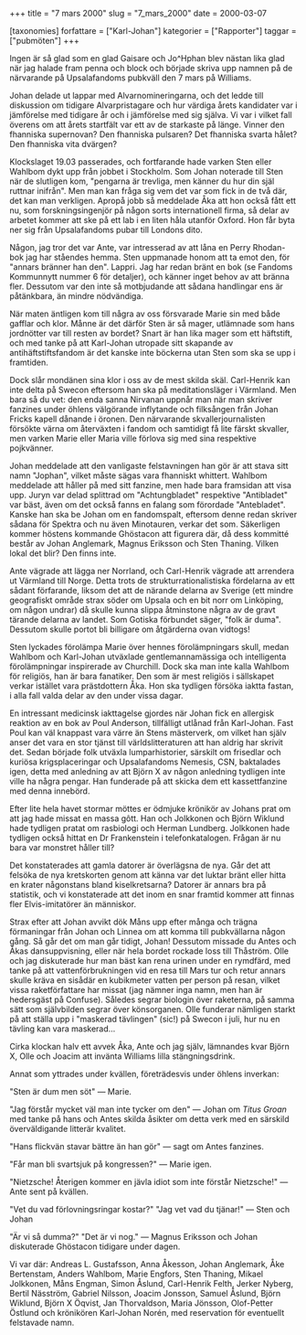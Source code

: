 +++
title = "7 mars 2000"
slug = "7_mars_2000"
date = 2000-03-07

[taxonomies]
forfattare = ["Karl-Johan"]
kategorier = ["Rapporter"]
taggar = ["pubmöten"]
+++

Ingen är så glad som en glad Gaisare och Jo^Hphan blev nästan lika glad när jag halade fram penna och block och började skriva upp namnen på de närvarande på Upsalafandoms pubkväll den 7 mars på Williams.

<!-- more -->

Johan delade ut lappar med Alvarnomineringarna, och det ledde till diskussion om tidigare Alvarpristagare och hur värdiga årets kandidater var i jämförelse med tidigare år och i jämförelse med sig själva. Vi var i vilket fall överens om att årets startfält var ett av de starkaste på länge. Vinner den fhanniska supernovan? Den fhanniska pulsaren? Det fhanniska svarta hålet? Den fhanniska vita dvärgen?

Klockslaget 19.03 passerades, och fortfarande hade varken Sten eller Wahlbom dykt upp från jobbet i Stockholm. Som Johan noterade till Sten när de slutligen kom, "pengarna är trevliga, men känner du hur din själ ruttnar inifrån". Men man kan fråga sig vem det var som fick in de två där, det kan man verkligen. Apropå jobb så meddelade Åka att hon också fått ett nu, som forskningsingenjör på någon sorts internationell firma, så delar av arbetet kommer att ske på ett lab i en liten håla utanför Oxford. Hon får byta ner sig från Upsalafandoms pubar till Londons dito.

Någon, jag tror det var Ante, var intresserad av att låna en Perry Rhodan-bok jag har ståendes hemma. Sten uppmanade honom att ta emot den, för "annars bränner han den". Lappri. Jag har redan bränt en bok (se Fandoms Kommunnytt nummer 6 för detaljer), och känner inget behov av att bränna fler. Dessutom var den inte så motbjudande att sådana handlingar ens är påtänkbara, än mindre nödvändiga.

När maten äntligen kom till några av oss försvarade Marie sin med både gafflar och klor. Månne är det därför Sten är så mager, utlämnade som hans jordnötter var till resten av bordet? Snart är han lika mager som ett häftstift, och med tanke på att Karl-Johan utropade sitt skapande av antihäftstiftsfandom är det kanske inte böckerna utan Sten som ska se upp i framtiden.

Dock slår mondänen sina klor i oss av de mest skilda skäl. Carl-Henrik kan inte delta på Swecon eftersom han ska på meditationsläger i Värmland. Men bara så du vet: den enda sanna Nirvanan uppnår man när man skriver fanzines under öhlens välgörande inflytande och filksången från Johan Fricks kapell dånande i öronen. Den närvarande skvallerjournalisten försökte värna om återväxten i fandom och samtidigt få lite färskt skvaller, men varken Marie eller Maria ville förlova sig med sina respektive pojkvänner.

Johan meddelade att den vanligaste felstavningen han gör är att stava sitt namn "Jophan", vilket måste sägas vara fhanniskt whittert. Wahlbom meddelade att håller på med sitt fanzine, men hade bara framsidan att visa upp. Juryn var delad splittrad om "Achtungbladet" respektive "Antibladet" var bäst, även om det också fanns en falang som förordade "Antebladet". Kanske han ska be Johan om en fandomspalt, eftersom denne redan skriver sådana för Spektra och nu även Minotauren, verkar det som. Säkerligen kommer höstens kommande Ghöstacon att figurera där, då dess kommitté består av Johan Anglemark, Magnus Eriksson och Sten Thaning. Vilken lokal det blir? Den finns inte.

Ante vägrade att lägga ner Norrland, och Carl-Henrik vägrade att arrendera ut Värmland till Norge. Detta trots de strukturrationalistiska fördelarna av ett sådant förfarande, liksom det att de närande delarna av Sverige (ett mindre geografiskt område strax söder om Upsala och en bit norr om Linköping, om någon undrar) då skulle kunna slippa åtminstone några av de gravt tärande delarna av landet. Som Gotiska förbundet säger, "folk är duma". Dessutom skulle portot bli billigare om åtgärderna ovan vidtogs!

Sten lyckades förolämpa Marie över hennes förolämpningars skull, medan Wahlbom och Karl-Johan utväxlade gentlemannamässiga och intelligenta förolämpningar inspirerade av Churchill. Dock ska man inte kalla Wahlbom för religiös, han är bara fanatiker. Den som är mest religiös i sällskapet verkar istället vara prästdottern Åka. Hon ska tydligen försöka iaktta fastan, i alla fall valda delar av den under vissa dagar.

En intressant medicinsk iakttagelse gjordes när Johan fick en allergisk reaktion av en bok av Poul Anderson, tillfälligt utlånad från Karl-Johan. Fast Poul kan väl knappast vara värre än Stens mästerverk, om vilket han själv anser det vara en stor tjänst till världslitteraturen att han aldrig har skrivit det. Sedan började folk utväxla lumparhistorier, särskilt om frisedlar och kuriösa krigsplaceringar och Upsalafandoms Nemesis, CSN, baktalades igen, detta med anledning av att Björn X av någon anledning tydligen inte ville ha några pengar. Han funderade på att skicka dem ett kassettfanzine med denna innebörd.

Efter lite hela havet stormar möttes er ödmjuke krönikör av Johans prat om att jag hade missat en massa gôtt. Han och Jolkkonen och Björn Wiklund hade tydligen pratat om rasbiologi och Herman Lundberg. Jolkkonen hade tydligen också hittat en Dr Frankenstein i telefonkatalogen. Frågan är nu bara var monstret håller till?

Det konstaterades att gamla datorer är överlägsna de nya. Går det att felsöka de nya kretskorten genom att känna var det luktar bränt eller hitta en krater någonstans bland kiselkretsarna? Datorer är annars bra på statistik, och vi konstaterade att det inom en snar framtid kommer att finnas fler Elvis-imitatörer än människor.

Strax efter att Johan avvikt dök Måns upp efter många och trägna förmaningar från Johan och Linnea om att komma till pubkvällarna någon gång. Så går det om man går tidigt, Johan! Dessutom missade du Antes och Åkas dansuppvisning, eller när hela bordet rockade loss till Thåström. Olle och jag diskuterade hur man bäst kan rena urinen under en rymdfärd, med tanke på att vattenförbrukningen vid en resa till Mars tur och retur annars skulle kräva en sisådär en kubikmeter vatten per person på resan, vilket vissa raketförfattare har missat (jag nämner inga namn, men han är hedersgäst på Confuse). Således segrar biologin över raketerna, på samma sätt som självbilden segrar över könsorganen. Olle funderar nämligen starkt på att ställa upp i "maskerad tävlingen" (sic!) på Swecon i juli, hur nu en tävling kan vara maskerad...

Cirka klockan halv ett avvek Åka, Ante och jag själv, lämnandes kvar Björn X, Olle och Joacim att invänta Williams lilla stängningsdrink.

Annat som yttrades under kvällen, företrädesvis under öhlens inverkan:

"Sten är dum men söt" — Marie.

"Jag förstår mycket väl man inte tycker om den" — Johan om _Titus Groan_
med tanke på hans och Antes skilda åsikter om detta verk med en särskild
överväldigande litterär kvalitet.

"Hans flickvän stavar bättre än han gör" — sagt om Antes fanzines.

"Får man bli svartsjuk på kongressen?" — Marie igen.

"Nietzsche! Återigen kommer en jävla idiot som inte förstår Nietzsche!" — Ante sent på kvällen.

"Vet du vad förlovningsringar kostar?" "Jag vet vad du tjänar!" — Sten och Johan

"Är vi så dumma?" "Det är vi nog." — Magnus Eriksson och Johan diskuterade Ghöstacon tidigare under dagen.

Vi var där: Andreas L. Gustafsson, Anna Åkesson, Johan Anglemark, Åke Bertenstam, Anders Wahlbom, Marie Engfors, Sten Thaning, Mikael Jolkkonen, Måns Engman, Simon Åslund, Carl-Henrik Felth, Jerker Nyberg, Bertil Näsström, Gabriel Nilsson, Joacim Jonsson, Samuel Åslund, Björn Wiklund, Björn X Öqvist, Jan Thorvaldson, Maria Jönsson, Olof-Petter Östlund och krönikören Karl-Johan Norén, med reservation för eventuellt felstavade namn.
